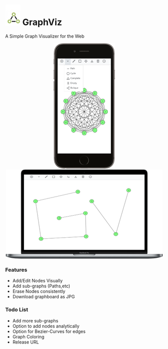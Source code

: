 # ![logo](img/icon48x48.jpg) GraphViz
A Simple Graph Visualizer for the Web

<p align="center">
  <img src='img/preview.png' height=400> <img src='img/pc.png'>
</p>

### Features

- Add/Edit Nodes Visually
- Add sub-graphs (Paths,etc)
- Erase Nodes consistently
- Download graphboard as JPG


### Todo List

- Add more sub-graphs
- Option to add nodes analytically
- Option for Bezier-Curves for edges
- Graph Coloring
- Release URL

